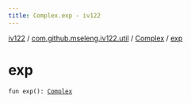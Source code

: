 ```yaml
---
title: Complex.exp - iv122
---
```


[iv122](../../index.md) / [com.github.mseleng.iv122.util](../index.md) / [Complex](index.md) / [exp](.)

# exp

`fun exp(): `[`Complex`](index.md)